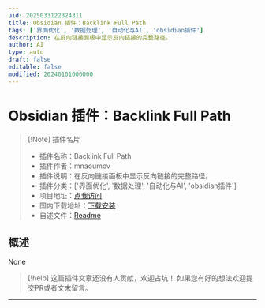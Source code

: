 ```yaml
---
uid: 2025033122324311
title: Obsidian 插件：Backlink Full Path
tags: ['界面优化', '数据处理', '自动化与AI', 'obsidian插件']
description: 在反向链接面板中显示反向链接的完整路径。
author: AI
type: auto
draft: false
editable: false
modified: 20240101000000
---
```


# Obsidian 插件：Backlink Full Path

> [!Note] 插件名片
> - 插件名称：Backlink Full Path
> - 插件作者：mnaoumov
> - 插件说明：在反向链接面板中显示反向链接的完整路径。
> - 插件分类：['界面优化', '数据处理', '自动化与AI', 'obsidian插件']
> - 项目地址：[点我访问](https://github.com/mnaoumov/obsidian-backlink-full-path)
> - 国内下载地址：[下载安装](https://pkmer.cn/products/plugin/pluginMarket/?backlink-full-path)
> - 自述文件：[Readme](https://ghproxy.net/https://raw.githubusercontent.com/mnaoumov/obsidian-backlink-full-path/master/README.md)



## 概述

None


> [!help] 
> 这篇插件文章还没有人贡献，欢迎占坑！
> 如果您有好的想法欢迎提交PR或者文末留言。
> 

---



